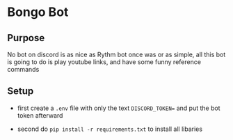 # Bongo Bot
## Purpose
No bot on discord is as nice as Rythm bot once was or as simple, all this bot is going to do is play youtube links, and have some funny reference commands

## Setup
* first create a `.env` file with only the text `DISCORD_TOKEN=` and put the bot token afterward

* second do `pip install -r requirements.txt` to install all libaries
